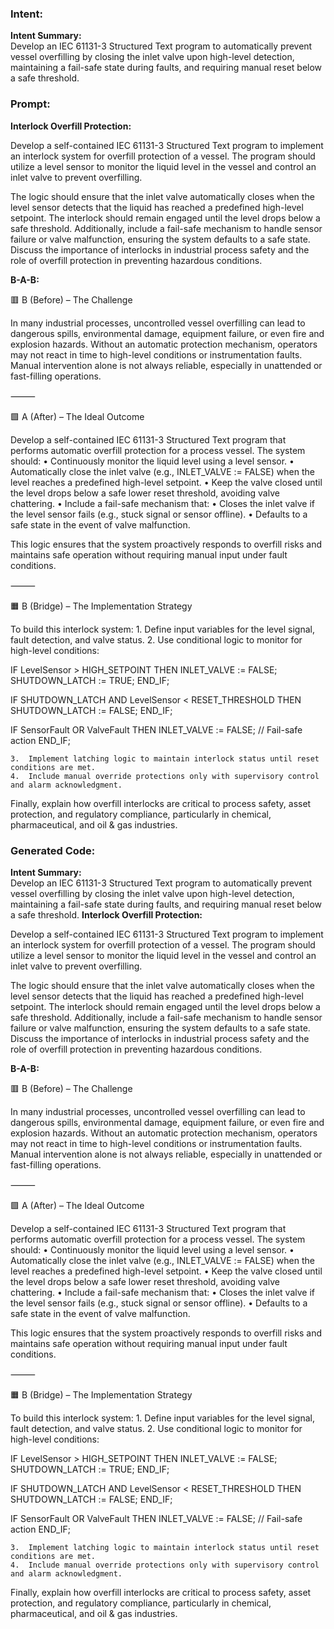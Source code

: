 ### Intent:
**Intent Summary:**  
Develop an IEC 61131-3 Structured Text program to automatically prevent vessel overfilling by closing the inlet valve upon high-level detection, maintaining a fail-safe state during faults, and requiring manual reset below a safe threshold.

### Prompt:
**Interlock Overfill Protection:**

Develop a self-contained IEC 61131-3 Structured Text program to implement an interlock system for overfill protection of a vessel. The program should utilize a level sensor to monitor the liquid level in the vessel and control an inlet valve to prevent overfilling.

The logic should ensure that the inlet valve automatically closes when the level sensor detects that the liquid has reached a predefined high-level setpoint. The interlock should remain engaged until the level drops below a safe threshold. Additionally, include a fail-safe mechanism to handle sensor failure or valve malfunction, ensuring the system defaults to a safe state. Discuss the importance of interlocks in industrial process safety and the role of overfill protection in preventing hazardous conditions.

**B-A-B:**

🟥 B (Before) – The Challenge

In many industrial processes, uncontrolled vessel overfilling can lead to dangerous spills, environmental damage, equipment failure, or even fire and explosion hazards. Without an automatic protection mechanism, operators may not react in time to high-level conditions or instrumentation faults. Manual intervention alone is not always reliable, especially in unattended or fast-filling operations.

⸻

🟩 A (After) – The Ideal Outcome

Develop a self-contained IEC 61131-3 Structured Text program that performs automatic overfill protection for a process vessel. The system should:
	•	Continuously monitor the liquid level using a level sensor.
	•	Automatically close the inlet valve (e.g., INLET_VALVE := FALSE) when the level reaches a predefined high-level setpoint.
	•	Keep the valve closed until the level drops below a safe lower reset threshold, avoiding valve chattering.
	•	Include a fail-safe mechanism that:
	•	Closes the inlet valve if the level sensor fails (e.g., stuck signal or sensor offline).
	•	Defaults to a safe state in the event of valve malfunction.

This logic ensures that the system proactively responds to overfill risks and maintains safe operation without requiring manual input under fault conditions.

⸻

🟧 B (Bridge) – The Implementation Strategy

To build this interlock system:
	1.	Define input variables for the level signal, fault detection, and valve status.
	2.	Use conditional logic to monitor for high-level conditions:

 IF LevelSensor > HIGH_SETPOINT THEN
    INLET_VALVE := FALSE;
    SHUTDOWN_LATCH := TRUE;
END_IF;

IF SHUTDOWN_LATCH AND LevelSensor < RESET_THRESHOLD THEN
    SHUTDOWN_LATCH := FALSE;
END_IF;

IF SensorFault OR ValveFault THEN
    INLET_VALVE := FALSE; // Fail-safe action
END_IF;

	3.	Implement latching logic to maintain interlock status until reset conditions are met.
	4.	Include manual override protections only with supervisory control and alarm acknowledgment.

Finally, explain how overfill interlocks are critical to process safety, asset protection, and regulatory compliance, particularly in chemical, pharmaceutical, and oil & gas industries.

### Generated Code:
**Intent Summary:**  
Develop an IEC 61131-3 Structured Text program to automatically prevent vessel overfilling by closing the inlet valve upon high-level detection, maintaining a fail-safe state during faults, and requiring manual reset below a safe threshold.
**Interlock Overfill Protection:**

Develop a self-contained IEC 61131-3 Structured Text program to implement an interlock system for overfill protection of a vessel. The program should utilize a level sensor to monitor the liquid level in the vessel and control an inlet valve to prevent overfilling.

The logic should ensure that the inlet valve automatically closes when the level sensor detects that the liquid has reached a predefined high-level setpoint. The interlock should remain engaged until the level drops below a safe threshold. Additionally, include a fail-safe mechanism to handle sensor failure or valve malfunction, ensuring the system defaults to a safe state. Discuss the importance of interlocks in industrial process safety and the role of overfill protection in preventing hazardous conditions.

**B-A-B:**

🟥 B (Before) – The Challenge

In many industrial processes, uncontrolled vessel overfilling can lead to dangerous spills, environmental damage, equipment failure, or even fire and explosion hazards. Without an automatic protection mechanism, operators may not react in time to high-level conditions or instrumentation faults. Manual intervention alone is not always reliable, especially in unattended or fast-filling operations.

⸻

🟩 A (After) – The Ideal Outcome

Develop a self-contained IEC 61131-3 Structured Text program that performs automatic overfill protection for a process vessel. The system should:
	•	Continuously monitor the liquid level using a level sensor.
	•	Automatically close the inlet valve (e.g., INLET_VALVE := FALSE) when the level reaches a predefined high-level setpoint.
	•	Keep the valve closed until the level drops below a safe lower reset threshold, avoiding valve chattering.
	•	Include a fail-safe mechanism that:
	•	Closes the inlet valve if the level sensor fails (e.g., stuck signal or sensor offline).
	•	Defaults to a safe state in the event of valve malfunction.

This logic ensures that the system proactively responds to overfill risks and maintains safe operation without requiring manual input under fault conditions.

⸻

🟧 B (Bridge) – The Implementation Strategy

To build this interlock system:
	1.	Define input variables for the level signal, fault detection, and valve status.
	2.	Use conditional logic to monitor for high-level conditions:

 IF LevelSensor > HIGH_SETPOINT THEN
    INLET_VALVE := FALSE;
    SHUTDOWN_LATCH := TRUE;
END_IF;

IF SHUTDOWN_LATCH AND LevelSensor < RESET_THRESHOLD THEN
    SHUTDOWN_LATCH := FALSE;
END_IF;

IF SensorFault OR ValveFault THEN
    INLET_VALVE := FALSE; // Fail-safe action
END_IF;

	3.	Implement latching logic to maintain interlock status until reset conditions are met.
	4.	Include manual override protections only with supervisory control and alarm acknowledgment.

Finally, explain how overfill interlocks are critical to process safety, asset protection, and regulatory compliance, particularly in chemical, pharmaceutical, and oil & gas industries.
